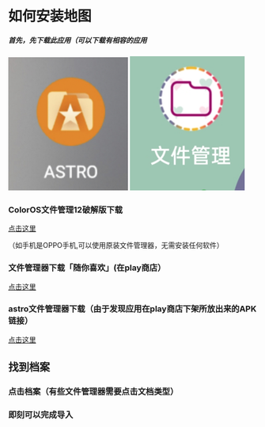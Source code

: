 # 如何安装地图
##### 首先，先下载此应用（可以下载有相容的应用
<p><img src="photo/astro.jpg" width="48%" />
<img src="photo/my-files.jpg" width="46%" /></p>

### ColorOS文件管理12破解版下载
[点击这里](https://www.pling.com/p/1686243)

（如手机是OPPO手机,可以使用原装文件管理器，无需安装任何软件）

### 文件管理器下载「随你喜欢」(在play商店）

[点击这里](https://play.google.com/store/search?q=file+manager&c=apps)

### astro文件管理器下载（由于发现应用在play商店下架所放出来的APK链接）

[点击这里](https://pool.apk.aptoide.com/catappult/com-metago-astro-2020031211-50786731-3493b5783bad84752b86bfeed6af543a.apk)


## 找到档案

### 点击档案（有些文件管理器需要点击文档类型）

### 即刻可以完成导入
